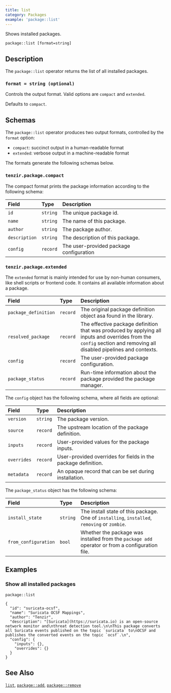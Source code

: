 ```yaml
---
title: list
category: Packages
example: 'package::list'
---
```

Shows installed packages.

```tql
package::list [format=string]
```

## Description

The `package::list` operator returns the list of all installed packages.

### `format = string (optional)`

Controls the output format. Valid options are `compact` and `extended`.

Defaults to `compact`.

## Schemas

The `package::list` operator produces two output formats, controlled by the
`format` option:

- `compact`: succinct output in a human-readable format
- `extended`: verbose output in a machine-readable format

The formats generate the following schemas below.

### `tenzir.package.compact`

The compact format prints the package information according to the following
schema:

|Field|Type|Description|
|:-|:-|:-|
|`id`|`string`|The unique package id.|
|`name`|`string`|The name of this package.|
|`author`|`string`|The package author.|
|`description`|`string`|The description of this package.|
|`config`|`record`|The user-provided package configuration|

### `tenzir.package.extended`

The `extended` format is mainly intended for use by non-human consumers,
like shell scripts or frontend code. It contains all available information
about a package.

|Field|Type|Description|
|:-|:-|:-|
|`package_definition`|`record`|The original package definition object asa found in the library.|
|`resolved_package`|`record`|The effective package definition that was produced by applying all inputs and overrides from the `config` section and removing all disabled pipelines and contexts.|
|`config`|`record`|The user-provided package configuration.|
|`package_status`|`record`|Run-time information about the package provided the package manager.|

The `config` object has the following schema, where all fields are optional:

|Field|Type|Description|
|:-|:-|:-|
|`version`|`string`|The package version.|
|`source`|`record`|The upstream location of the package definition.|
|`inputs`|`record`|User-provided values for the package inputs.|
|`overrides`|`record`|User-provided overrides for fields in the package definition.|
|`metadata`|`record`|An opaque record that can be set during installation.|

The `package_status` object has the following schema:

|Field|Type|Description|
|:-|:-|:-|
|`install_state`|`string`|The install state of this package. One of `installing`, `installed`, `removing` or `zombie`.|
|`from_configuration`|`bool`|Whether the package was installed from the `package add` operator or from a configuration file.|

## Examples

### Show all installed packages

```tql
package::list
```

```tql
{
  "id": "suricata-ocsf",
  "name": "Suricata OCSF Mappings",
  "author": "Tenzir",
  "description": "[Suricata](https://suricata.io) is an open-source network monitor and\nthreat detection tool.\n\nThis package converts all Suricata events published on the topic `suricata` to\nOCSF and publishes the converted events on the topic `ocsf`.\n",
  "config": {
    "inputs": {},
    "overrides": {}
  }
}
```

## See Also

[`list`](/reference/operators/pipeline/list),
[`package::add`](/reference/operators/package/add),
[`package::remove`](/reference/operators/package/remove)
